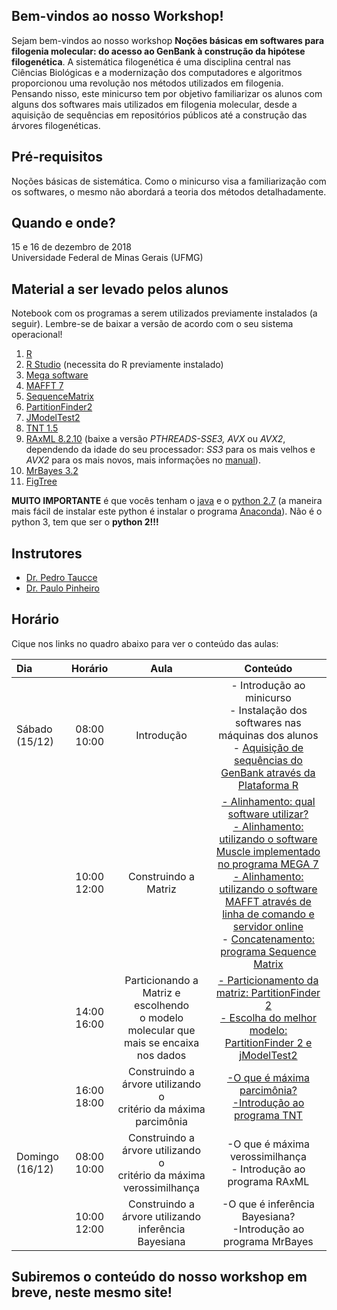 ## Bem-vindos ao nosso Workshop!

Sejam bem-vindos ao nosso workshop **Noções básicas em softwares para filogenia molecular: do acesso ao GenBank à construção da hipótese filogenética**. A sistemática filogenética é uma disciplina central nas Ciências Biológicas e a modernização dos computadores e algoritmos proporcionou uma revolução nos métodos utilizados em filogenia. Pensando nisso, este minicurso tem por objetivo familiarizar os alunos com alguns dos softwares mais utilizados em filogenia molecular, desde a aquisição de sequências em repositórios públicos até a construção das árvores filogenéticas.

## Pré-requisitos

Noções básicas de sistemática. Como o minicurso visa a familiarização com os softwares, o mesmo não abordará a teoria dos métodos
detalhadamente.

## Quando e onde?

15 e 16 de dezembro de 2018<br>
Universidade Federal de Minas Gerais (UFMG)

## Material a ser levado pelos alunos

Notebook com os programas a serem utilizados previamente instalados (a seguir). Lembre-se de baixar a versão de acordo com o seu sistema operacional!

1. [R](https://vps.fmvz.usp.br/CRAN/)
2. [R Studio](https://www.rstudio.com/products/rstudio/download/#download) (necessita do R previamente instalado)
3. [Mega software](https://www.megasoftware.net/)
4. [MAFFT 7](https://mafft.cbrc.jp/alignment/software/)
5. [SequenceMatrix](https://github.com/gaurav/taxondna/releases/tag/1.8)
6. [PartitionFinder2](https://github.com/brettc/partitionfinder/releases/tag/v2.1.1)
7. [JModelTest2](https://github.com/ddarriba/jmodeltest2/files/157117/jmodeltest-2.1.10.tar.gz)
8. [TNT 1.5](http://www.lillo.org.ar/phylogeny/tnt/)
9. [RAxML 8.2.10](https://github.com/stamatak/standard-RAxML) (baixe a versão *PTHREADS-SSE3, AVX* ou *AVX2*, dependendo da idade do seu processador: *SS3* para os mais velhos e *AVX2* para os mais novos, mais informações no [manual](https://github.com/stamatak/standard-RAxML/raw/master/manual/NewManual.pdf)).
10. [MrBayes 3.2](http://mrbayes.sourceforge.net/download.php)
11. [FigTree](https://github.com/rambaut/figtree/releases)

**MUITO IMPORTANTE** é que vocês tenham o [java](https://www.java.com/pt_BR/download/) e o [python 2.7](https://www.python.org/downloads/) (a maneira mais fácil de instalar este python é instalar o programa [Anaconda](https://www.anaconda.com/download/)). Não é o python 3, tem que ser o **python 2!!!**

## Instrutores

- [Dr. Pedro Taucce](http://www.pedrotaucce.org)<br>
- [Dr. Paulo Pinheiro](http://lattes.cnpq.br/8623318349513480)


## Horário

Cique nos links no quadro abaixo para ver o conteúdo das aulas:

|Dia|Horário|Aula|Conteúdo|
|:---|:---:|:---:|:---:|
|Sábado (15/12) |08:00<br>10:00|Introdução            |- Introdução ao minicurso<br>- Instalação dos softwares nas máquinas dos alunos<br>- [Aquisição de sequências do GenBank através da Plataforma R](https://pedrotaucce.github.io/filogenia/genbank)|
|               |10:00<br>12:00|Construindo a Matriz  |[- Alinhamento: qual software utilizar?<br>- Alinhamento: utilizando o software Muscle implementado no programa MEGA 7<br>- Alinhamento: utilizando o software MAFFT através de linha de comando e servidor online](https://pedrotaucce.github.io/filogenia/alinhamento)<br>- [Concatenamento: programa Sequence Matrix](https://pedrotaucce.github.io/filogenia/sequencematrix)|
|               |14:00<br>16:00|Particionando a Matriz e escolhendo <br>o modelo molecular que mais se encaixa nos dados|[- Particionamento da matriz: PartitionFinder 2<br>- Escolha do melhor modelo: PartitionFinder 2 e jModelTest2](https://pedrotaucce.github.io/filogenia/selecaodemodelos)|
|               |16:00<br>18:00|Construindo a árvore utilizando o <br>critério da máxima parcimônia|[-O que é máxima parcimônia?<br>-Introdução ao programa TNT](https://pedrotaucce.github.io/filogenia/parcimonia)|
|Domingo (16/12)|08:00<br>10:00|Construindo a árvore utilizando o <br>critério da máxima verossimilhança|-O que é máxima verossimilhança<br> - Introdução ao programa RAxML
|               |10:00<br>12:00|Construindo a árvore utilizando <br> inferência Bayesiana|-O que é inferência Bayesiana?<br>-Introdução ao programa MrBayes

## Subiremos o conteúdo do nosso workshop em breve, neste mesmo site!
